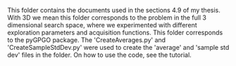 This folder contains the documents used in the sections 4.9 of my thesis. With 3D we mean this folder corresponds to the problem in the full 3 dimensional search space, where we experimented with different exploration parameters and acquisition functions. This folder corresponds to the pyGPGO package. The 'CreateAverages.py' and 'CreateSampleStdDev.py' were used to create the 'average' and 'sample std dev' files in the folder. On how to use the code, see the tutorial.
